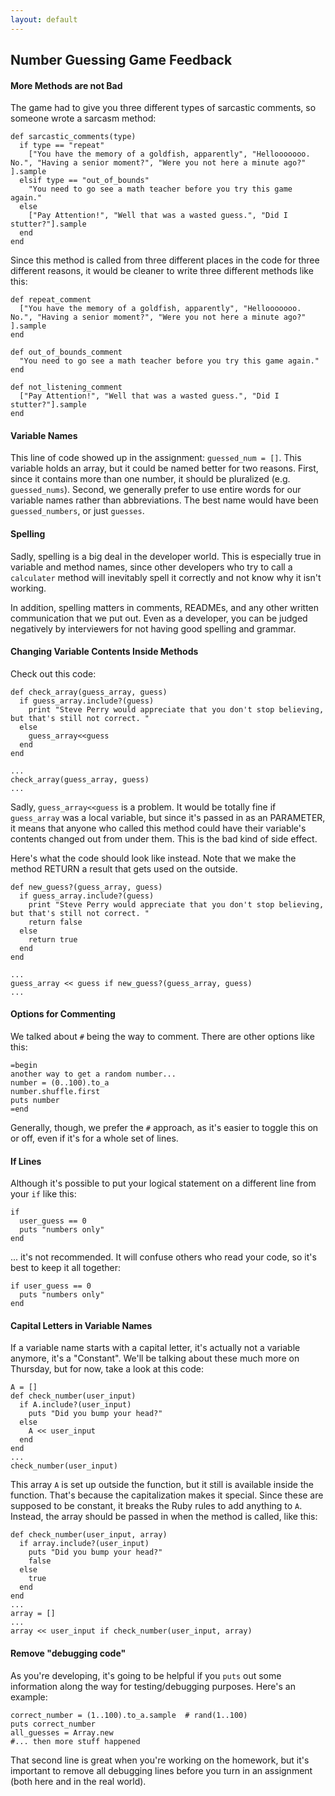 ```yaml
---
layout: default
---
```


## Number Guessing Game Feedback

#### More Methods are not Bad

The game had to give you three different types of sarcastic comments, so someone wrote a sarcasm method:

    def sarcastic_comments(type)
      if type == "repeat"
        ["You have the memory of a goldfish, apparently", "Hellooooooo. No.", "Having a senior moment?", "Were you not here a minute ago?" ].sample
      elsif type == "out_of_bounds"
        "You need to go see a math teacher before you try this game again."
      else
        ["Pay Attention!", "Well that was a wasted guess.", "Did I stutter?"].sample
      end
    end

Since this method is called from three different places in the code for three different reasons, it would be cleaner to write three different methods like this:

    def repeat_comment
      ["You have the memory of a goldfish, apparently", "Hellooooooo. No.", "Having a senior moment?", "Were you not here a minute ago?" ].sample
    end

    def out_of_bounds_comment
      "You need to go see a math teacher before you try this game again."
    end

    def not_listening_comment
      ["Pay Attention!", "Well that was a wasted guess.", "Did I stutter?"].sample
    end

#### Variable Names

This line of code showed up in the assignment: `guessed_num = []`.  This variable holds an array, but it could be named better for two reasons.  First, since it contains more than one number, it should be pluralized (e.g. `guessed_nums`).  Second, we generally prefer to use entire words for our variable names rather than abbreviations.  The best name would have been `guessed_numbers`, or just `guesses`.

#### Spelling

Sadly, spelling is a big deal in the developer world.  This is especially true in variable and method names, since other developers who try to call a `calculater` method will inevitably spell it correctly and not know why it isn't working.

In addition, spelling matters in comments, READMEs, and any other written communication that we put out.  Even as a developer, you can be judged negatively by interviewers for not having good spelling and grammar.

#### Changing Variable Contents Inside Methods

Check out this code:

    def check_array(guess_array, guess)
      if guess_array.include?(guess)
        print "Steve Perry would appreciate that you don't stop believing, but that's still not correct. "
      else
        guess_array<<guess
      end
    end

    ...
    check_array(guess_array, guess)
    ...

Sadly, `guess_array<<guess` is a problem.  It would be totally fine if `guess_array` was a local variable, but since it's passed in as an PARAMETER, it means that anyone who called this method could have their variable's contents changed out from under them.  This is the bad kind of side effect.

Here's what the code should look like instead.  Note that we make the method RETURN a result that gets used on the outside.

    def new_guess?(guess_array, guess)
      if guess_array.include?(guess)
        print "Steve Perry would appreciate that you don't stop believing, but that's still not correct. "
        return false
      else
        return true
      end
    end

    ...
    guess_array << guess if new_guess?(guess_array, guess)
    ...

#### Options for Commenting

We talked about `#` being the way to comment.  There are other options like this:

    =begin
    another way to get a random number...
    number = (0..100).to_a
    number.shuffle.first
    puts number
    =end

Generally, though, we prefer the `#` approach, as it's easier to toggle this on or off, even if it's for a whole set of lines.

#### If Lines

Although it's possible to put your logical statement on a different line from your `if` like this:

    if
      user_guess == 0
      puts "numbers only"
    end

... it's not recommended.  It will confuse others who read your code, so it's best to keep it all together:

    if user_guess == 0
      puts "numbers only"
    end

#### Capital Letters in Variable Names

If a variable name starts with a capital letter, it's actually not a variable anymore, it's a "Constant".  We'll be talking about these much more on Thursday, but for now, take a look at this code:

    A = []
    def check_number(user_input)
      if A.include?(user_input)
        puts "Did you bump your head?"
      else
        A << user_input
      end
    end
    ...
    check_number(user_input)

This array `A` is set up outside the function, but it still is available inside the function.  That's because the capitalization makes it special.  Since these are supposed to be constant, it breaks the Ruby rules to add anything to `A`.  Instead, the array should be passed in when the method is called, like this:

    def check_number(user_input, array)
      if array.include?(user_input)
        puts "Did you bump your head?"
        false
      else
        true
      end
    end
    ...
    array = []
    ...
    array << user_input if check_number(user_input, array)

#### Remove "debugging code"

As you're developing, it's going to be helpful if you `puts` out some information along the way for testing/debugging purposes.  Here's an example:

    correct_number = (1..100).to_a.sample  # rand(1..100)
    puts correct_number
    all_guesses = Array.new
    #... then more stuff happened

That second line is great when you're working on the homework, but it's important to remove all debugging lines before you turn in an assignment (both here and in the real world).
